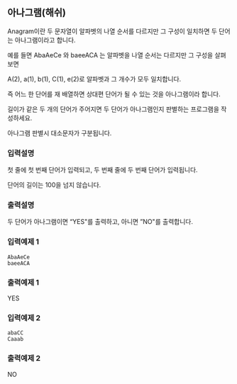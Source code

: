 ## 아나그램(해쉬)

Anagram이란 두 문자열이 알파벳의 나열 순서를 다르지만 그 구성이 일치하면 두 단어는 아나그램이라고 합니다.

예를 들면 AbaAeCe 와 baeeACA 는 알파벳을 나열 순서는 다르지만 그 구성을 살펴보면

A(2), a(1), b(1), C(1), e(2)로 알파벳과 그 개수가 모두 일치합니다.

즉 어느 한 단어를 재 배열하면 상대편 단어가 될 수 있는 것을 아나그램이라 합니다.

길이가 같은 두 개의 단어가 주어지면 두 단어가 아나그램인지 판별하는 프로그램을 작성하세요.

아나그램 판별시 대소문자가 구분됩니다.

### 입력설명

첫 줄에 첫 번째 단어가 입력되고, 두 번째 줄에 두 번째 단어가 입력됩니다.

단어의 길이는 100을 넘지 않습니다.

### 출력설명

두 단어가 아나그램이면 “YES"를 출력하고, 아니면 ”NO"를 출력합니다.

### 입력예제 1

```
AbaAeCe
baeeACA
```

### 출력예제 1

YES

### 입력예제 2

```
abaCC
Caaab
```

### 출력예제 2

NO
